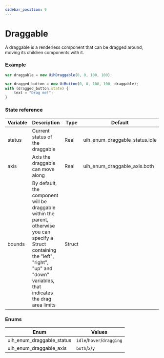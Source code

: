 ```yaml
---
sidebar_position: 9
---
```


# Draggable

A draggable is a renderless component that can be dragged around, moving its children components with it.

### Example

```js
var draggable = new UihDraggable(0, 0, 100, 100);

var dragged_button = new UiButton(0, 0, 100, 100, draggable);
with (dragged_button.state) {
	text = "Drag me!";
}
```

### State reference

| Variable | Description                                                                                                                                                                                      | Type   | Default                        |
|----------|--------------------------------------------------------------------------------------------------------------------------------------------------------------------------------------------------|--------|--------------------------------|
| status   | Current status of the draggable                                                                                                                                                                  | Real   | uih_enum_draggable_status.idle |
| axis     | Axis the draggable can move along                                                                                                                                                                | Real   | uih_enum_draggable_axis.both   |
| bounds   | By default, the component will be draggable within the parent, otherwise you can specify a Struct containing the "left", "right", "up" and "down" variables, that indicates the drag area limits | Struct |                                |                         |                          |

### Enums

| Enum                         | Values                    |
|------------------------------|---------------------------|
| uih_enum_draggable_status    | `idle`/`hover`/`dragging` |
| uih_enum_draggable_axis      | `both`/`x`/`y`            |
